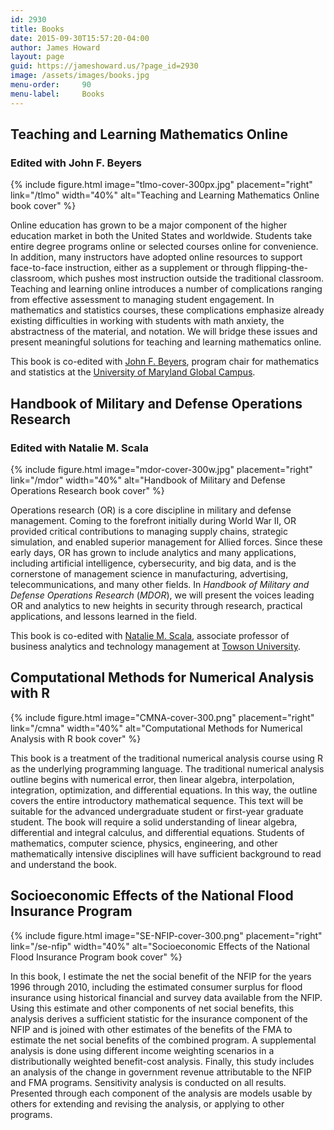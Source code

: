```yaml
---
id: 2930
title: Books
date: 2015-09-30T15:57:20-04:00
author: James Howard
layout: page
guid: https://jameshoward.us/?page_id=2930
image: /assets/images/books.jpg
menu-order:     90
menu-label:     Books
---
```


## Teaching and Learning Mathematics Online
### Edited with John F. Beyers

{% include figure.html image="tlmo-cover-300px.jpg"
   placement="right" link="/tlmo" width="40%"
   alt="Teaching and Learning Mathematics Online book cover" %}

Online education has grown to be a major component of the higher
education market in both the United States and worldwide. Students
take entire degree programs online or selected courses online for
convenience. In addition, many instructors have adopted online
resources to support face-to-face instruction, either as a supplement
or through flipping-the-classroom, which pushes most instruction
outside the traditional classroom. Teaching and learning online
introduces a number of complications ranging from effective assessment
to managing student engagement. In mathematics and statistics
courses, these complications emphasize already existing difficulties
in working with students with math anxiety, the abstractness of the
material, and notation. We will bridge these issues and present
meaningful solutions for teaching and learning mathematics online.

This book is co-edited with [John F.
Beyers](https://www.linkedin.com/in/john-beyers-ph-d-8948a59/),
program chair for mathematics and statistics at the [University of
Maryland Global Campus](http://www.umuc.edu/).

## Handbook of Military and Defense Operations Research
### Edited with Natalie M. Scala

{% include figure.html image="mdor-cover-300w.jpg"
   placement="right" link="/mdor" width="40%"
   alt="Handbook of Military and Defense Operations Research book cover" %}

Operations research (OR) is a core discipline in military and defense
management. Coming to the forefront initially during World War II,
OR provided critical contributions to managing supply chains,
strategic simulation, and enabled superior management for Allied
forces. Since these early days, OR has grown to include analytics
and many applications, including artificial intelligence, cybersecurity,
and big data, and is the cornerstone of management science in
manufacturing, advertising, telecommunications, and many other
fields. In _Handbook of Military and Defense Operations Research_ (_MDOR_),
we will present the voices leading OR and analytics to new heights
in security through research, practical applications, and lessons
learned in the field.

This book is co-edited with [Natalie M.
Scala](https://www.drnataliescala.com/), associate professor of
business analytics and technology management at [Towson
University](https://fusion.towson.edu/www/cbe/DigitalMeasures/faculty_profile_main.cfm?FacMem=nscala).

## Computational Methods for Numerical Analysis with R

{% include figure.html image="CMNA-cover-300.png"
   placement="right" link="/cmna" width="40%"
   alt="Computational Methods for Numerical Analysis with R book cover" %}

This book is a treatment of the traditional numerical analysis
course using R as the underlying programming language. The traditional
numerical analysis outline begins with numerical error, then linear
algebra, interpolation, integration, optimization, and differential
equations. In this way, the outline covers the entire introductory
mathematical sequence. This text will be suitable for the advanced
undergraduate student or first-year graduate student. The book will
require a solid understanding of linear algebra, differential and
integral calculus, and differential equations. Students of mathematics,
computer science, physics, engineering, and other mathematically
intensive disciplines will have sufficient background to read and
understand the book.

## Socioeconomic Effects of the National Flood Insurance Program

{% include figure.html image="SE-NFIP-cover-300.png"
   placement="right" link="/se-nfip" width="40%"
   alt="Socioeconomic Effects of the National Flood Insurance Program book cover" %}

In this book, I estimate the net the social benefit of the NFIP for
the years 1996 through 2010, including the estimated consumer surplus
for flood insurance using historical financial and survey data
available from the NFIP. Using this estimate and other components
of net social benefits, this analysis derives a sufficient statistic
for the insurance component of the NFIP and is joined with other
estimates of the benefits of the FMA to estimate the net social
benefits of the combined program. A supplemental analysis is done
using different income weighting scenarios in a distributionally
weighted benefit-cost analysis. Finally, this study includes an
analysis of the change in government revenue attributable to the
NFIP and FMA programs. Sensitivity analysis is conducted on all
results. Presented through each component of the analysis are models
usable by others for extending and revising the analysis, or applying
to other programs.
